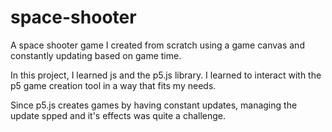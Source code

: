 # space-shooter
A space shooter game I created from scratch using a game canvas and constantly updating based on game time.

In this project, I learned js and the p5.js library. I learned to interact with the p5 game creation tool
  in a way that fits my needs.
  
Since p5.js creates games by having constant updates, managing the update spped and it's effects was quite a challenge.

